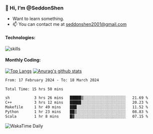 ### 👋 Hi, I’m @SeddonShen
- Want to learn something.
- 📫 You can contact me at seddonshen2001@gmail.com

#### Technologies:

![skills](https://skillicons.dev/icons?i=scala,js,html,css,bootstrap,jquery,c,cpp,cloudflare,django,docker,flask,git,github,githubactions,linux,latex,mysql,nodejs,ps,php,pr,py,raspberrypi,redis,unreal,v,vscode,vue,bash)

#### Monthly Coding:
[![Top Langs](https://github-readme-stats.vercel.app/api/top-langs?username=seddonshen&show_icons=true&locale=en&layout=compact&hide=html&langs_count=8)](https://github.com/SeddonShen/)
[![Anurag's github stats](https://github-readme-stats.vercel.app/api?username=SeddonShen&count_private=true&show_icons=true)](https://github.com/anuraghazra/github-readme-stats)
<!--START_SECTION:waka-->

```txt
From: 17 February 2024 - To: 18 March 2024

Total Time: 15 hrs 50 mins

sh           3 hrs 26 mins   █████▒░░░░░░░░░░░░░░░░░░░   21.69 %
C++          3 hrs 12 mins   █████░░░░░░░░░░░░░░░░░░░░   20.23 %
Makefile     1 hr 49 mins    ███░░░░░░░░░░░░░░░░░░░░░░   11.52 %
Python       1 hr 23 mins    ██▒░░░░░░░░░░░░░░░░░░░░░░   08.83 %
Scala        1 hr 8 mins     █▓░░░░░░░░░░░░░░░░░░░░░░░   07.15 %
```

<!--END_SECTION:waka-->

![WakaTime Daily](https://wakatime.com/share/@seddon2001/61a7e342-5f12-4fea-bf92-1fac161e97d6.svg)
<!---
SeddonShen/SeddonShen is a ✨ special ✨ repository because its `README.md` (this file) appears on your GitHub profile.
You can click the Preview link to take a look at your changes.
--->
